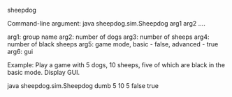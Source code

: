 sheepdog

Command-line argument:
java sheepdog.sim.Sheepdog arg1 arg2 ....

arg1: group name
arg2: number of dogs
arg3: number of sheeps
arg4: number of black sheeps
arg5: game mode, basic - false, advanced - true
arg6: gui

Example:
Play a game with 5 dogs, 10 sheeps, five of which are black in the basic mode. Display GUI.

java sheepdog.sim.Sheepdog dumb 5 10 5 false true